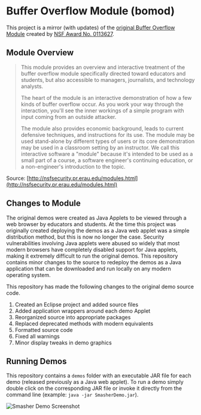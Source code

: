 # Buffer Overflow Module (bomod)
This project is a mirror (with updates) of the [original Buffer Overflow Module](http://nsfsecurity.pr.erau.edu/bom/) created by [NSF Award No. 0113627](http://www.nsf.gov/awardsearch/showAward?AWD_ID=0113627).

## Module Overview

> This module provides an overview and interactive treatment of the buffer overflow module specifically directed toward educators and students, but also accessible to managers, journalists, and technology analysts.
> 
> The heart of the module is an interactive demonstration of how a few kinds of buffer overflow occur. As you work your way through the interaction, you'll see the inner workings of a simple program with input coming from an outside attacker.
> 
> The module also provides economic background, leads to current defensive techniques, and instructions for its use. The module may be used stand-alone by different types of users or its core demonstration may be used in a classroom setting by an instructor. We call this interactive software a "module" because it's intended to be used as a small part of a course, a software engineer's continuing education, or a non-engineer's introduction to the topic.

Source: [http://nsfsecurity.pr.erau.edu/modules.html](http://nsfsecurity.pr.erau.edu/modules.html)

## Changes to Module
The original demos were created as Java Applets to be viewed through a web browser by educators and students.  At the time this project was originally created deploying the demos as a Java web applet was a simple distribution method, but this is now no longer the case.  Security vulnerabilities involving Java applets were abused so widely that most modern browsers have completely disabled support for Java applets, making it extremely difficult to run the original demos.  This repository contains minor changes to the source to redeploy the demos as a Java application that can be downloaded and run locally on any modern operating system.

This repository has made the following changes to the original demo source code.

1. Created an Eclipse project and added source files
2. Added application wrappers around each demo Applet
3. Reorganized source into appropriate packages
4. Replaced deprecated methods with modern equivalents
5. Formatted source code
6. Fixed all warnings
7. Minor display tweaks in demo graphics

## Running Demos
This repository contains a `demos` folder with an executable JAR file for each demo (released previously as a Java web applet). To run a demo simply double click on the corresponding JAR file or invoke it directly from the command line (example: `java -jar SmasherDemo.jar`).

![Smasher Demo Screenshot](screenshot.png)
